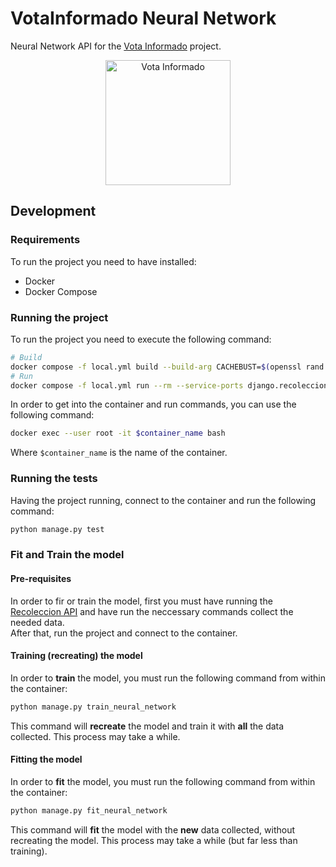 # VotaInformado Neural Network
Neural Network API for the [Vota Informado](https://votainformado.com.ar) project.
 

<div style="text-align: center;">
    <img src="https://www.votainformado.com.ar/static/media/logo.b3817a447af529aca95c3d065b7c48e1.svg" alt="Vota Informado" width="200"/>
</div>


## Development

### Requirements
To run the project you need to have installed:
 - Docker
 - Docker Compose
 
### Running the project
To run the project you need to execute the following command:

```bash
# Build
docker compose -f local.yml build --build-arg CACHEBUST=$(openssl rand -base64 32)
# Run
docker compose -f local.yml run --rm --service-ports django.recoleccion
```
In order to get into the container and run commands, you can use the following command:

```bash
docker exec --user root -it $container_name bash
```
Where `$container_name` is the name of the container.

### Running the tests
Having the project running, connect to the container and run the following command:

```python
python manage.py test
```

### Fit and Train the model
#### Pre-requisites
In order to fir or train the model, first you must have running the [Recoleccion API](https://github.com/VotaInformado/recoleccion) and have run the neccessary commands collect the needed data.  
After that, run the project and connect to the container.

#### Training (recreating) the model
In order to **train** the model, you must run the following command from within the container:

```python
python manage.py train_neural_network
```
This command will **recreate** the model and train it with **all** the data collected. This process may take a while.

#### Fitting the model
In order to **fit** the model, you must run the following command from within the container:

```python
python manage.py fit_neural_network
```
This command will **fit** the model with the **new** data collected, without recreating the model. This process may take a while (but far less than training).




